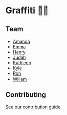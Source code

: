 Graffiti :vertical_traffic_light::art:
========
Team
----
* [Amanda](https://github.com/aaizuss)
* [Emma](https://github.com/emmaasmith)
* [Henry](https://github.com/hjylewis)
* [Judah](https://github.com/judah-newman)
* [Kathleen](https://github.com/cardonaaa)
* [Kyle](https://github.com/kylej1994)
* [Ron](https://github.com/Ronovan)
* [Willem](https://github.com/longendyke)

Contributing
------------
See our [contribution guide](CONTRIBUTION.md).
